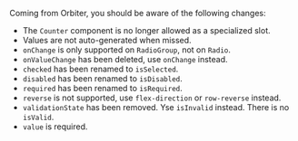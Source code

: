 Coming from Orbiter, you should be aware of the following changes:

- The `Counter` component is no longer allowed as a specialized slot.
- Values are not auto-generated when missed.
- `onChange` is only supported on `RadioGroup`, not on `Radio`.
- `onValueChange` has been deleted, use `onChange` instead.
- `checked` has been renamed to `isSelected`.
- `disabled` has been renamed to `isDisabled`.
- `required` has been renamed to `isRequired`.
- `reverse` is not supported, use `flex-direction` or `row-reverse` instead.
- `validationState` has been removed. Yse `isInvalid` instead. There is no `isValid`.
- `value` is required.
